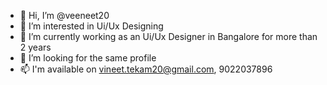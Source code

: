 - 👋 Hi, I’m @veeneet20
- 👀 I’m interested in Ui/Ux Designing
- 🌱 I’m currently working as an Ui/Ux Designer in Bangalore for more than 2 years
- 💞️ I’m looking for the same profile
- 📫 I'm available on vineet.tekam20@gmail.com, 9022037896

<!---
veeneet20/veeneet20 is a ✨ special ✨ repository because its `README.md` (this file) appears on your GitHub profile.
You can click the Preview link to take a look at your changes.
--->
